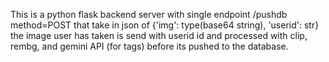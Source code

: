 This is a python flask backend server with single endpoint /pushdb method=POST that take in json of {'img': type(base64 string), 'userid': str}
the image user has taken is send with userid id and processed with clip, rembg, and gemini API (for tags) before its pushed to the database.